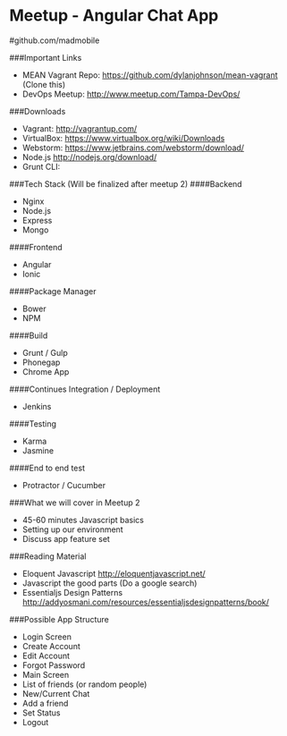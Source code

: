 Meetup - Angular Chat App
=======================

#github.com/madmobile

###Important Links
- MEAN Vagrant Repo: https://github.com/dylanjohnson/mean-vagrant (Clone this)
- DevOps Meetup: http://www.meetup.com/Tampa-DevOps/

###Downloads
- Vagrant: http://vagrantup.com/
- VirtualBox: https://www.virtualbox.org/wiki/Downloads
- Webstorm: https://www.jetbrains.com/webstorm/download/
- Node.js http://nodejs.org/download/
 - Grunt CLI:


###Tech Stack (Will be finalized after meetup 2)
####Backend
- Nginx
- Node.js
 - Express
 - Mongo

####Frontend
- Angular
 - Ionic

####Package Manager
- Bower
- NPM

####Build
- Grunt / Gulp
- Phonegap
- Chrome App

####Continues Integration / Deployment
- Jenkins

####Testing
- Karma
- Jasmine

####End to end test
- Protractor / Cucumber

###What we will cover in Meetup 2
- 45-60 minutes Javascript basics
- Setting up our environment
- Discuss app feature set

###Reading Material
- Eloquent Javascript http://eloquentjavascript.net/
- Javascript the good parts (Do a google search)
- Essentialjs Design Patterns http://addyosmani.com/resources/essentialjsdesignpatterns/book/

###Possible App Structure
- Login Screen
- Create Account
- Edit Account
- Forgot Password
- Main Screen
 - List of friends (or random people)
 - New/Current Chat
 - Add a friend
 - Set Status
- Logout



